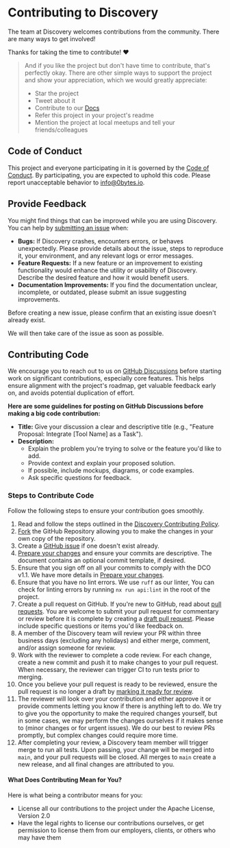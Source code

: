 # Contributing to Discovery

The team at Discovery welcomes contributions from the community. There are many ways to get involved!

Thanks for taking the time to contribute! ❤️

> And if you like the project but don't have time to contribute, that's perfectly okay. There are other simple ways to support the project and show your appreciation, which we would greatly appreciate:
> - Star the project
> - Tweet about it
> - Contribute to our [Docs](https://github.com/0bytes-security/discovery-ce/tree/docs)
> - Refer this project in your project's readme
> - Mention the project at local meetups and tell your friends/colleagues

## Code of Conduct

This project and everyone participating in it is governed by the
[Code of Conduct](https://github.com/0bytes-security/discovery-ce/blob/main/CODE_OF_CONDUCT.md).
By participating, you are expected to uphold this code. Please report unacceptable behavior
to [info@0bytes.io](mailto:info@0bytes.io).

## Provide Feedback

You might find things that can be improved while you are using Discovery. You can help by [submitting an issue](https://github.com/0bytes-security/discovery-ce/issues/new) when:

* **Bugs:** If Discovery crashes, encounters errors, or behaves unexpectedly. Please provide details about the issue, steps to reproduce it, your environment, and any relevant logs or error messages.
* **Feature Requests:** If a new feature or an improvement to existing functionality would enhance the utility or usability of Discovery.  Describe the desired feature and how it would benefit users.
* **Documentation Improvements:**  If you find the documentation unclear, incomplete, or outdated, please submit an issue suggesting improvements. 

Before creating a new issue, please confirm that an existing issue doesn't already exist.

We will then take care of the issue as soon as possible.

## Contributing Code

We encourage you to reach out to us on [GitHub Discussions](https://github.com/0bytes-security/discovery-ce/discussions/) before starting work on significant contributions, especially core features. This helps ensure alignment with the project's roadmap, get valuable feedback early on, and avoids potential duplication of effort.  

**Here are some guidelines for posting on GitHub Discussions before making a big code contribution:**

* **Title:** Give your discussion a clear and descriptive title (e.g., "Feature Proposal: Integrate [Tool Name] as a Task").
* **Description:** 
    - Explain the problem you're trying to solve or the feature you'd like to add. 
    - Provide context and explain your proposed solution. 
    - If possible, include mockups, diagrams, or code examples.
    - Ask specific questions for feedback.

### Steps to Contribute Code

Follow the following steps to ensure your contribution goes smoothly.

1. Read and follow the steps outlined in the [Discovery Contributing Policy](README.md#contributing).
1. [Fork](https://help.github.com/articles/working-with-forks/) the GitHub Repository allowing you to make the changes in your own copy of the repository.
1. Create a [GitHub issue](https://github.com/0bytes-security/discovery-ce/issues) if one doesn't exist already.
1. [Prepare your changes](/PREPARING_YOUR_CHANGES.md) and ensure your commits are descriptive. The document contains an optional commit template, if desired.
1. Ensure that you sign off on all your commits to comply with the DCO v1.1. We have more details in [Prepare your changes](/PREPARING_YOUR_CHANGES.md).
1. Ensure that you have no lint errors. We use `ruff` as our linter, You can check for linting errors by running `nx run api:lint` in the root of the project.
1. Create a pull request on GitHub. If you're new to GitHub, read about [pull requests](https://help.github.com/articles/about-pull-requests/). You are welcome to submit your pull request for commentary or review before it is complete by creating a [draft pull request](https://help.github.com/en/articles/about-pull-requests#draft-pull-requests). Please include specific questions or items you'd like feedback on.
1. A member of the Discovery team will review your PR within three business days (excluding any holidays) and either merge, comment, and/or assign someone for review.
1. Work with the reviewer to complete a code review. For each change, create a new commit and push it to make changes to your pull request. When necessary, the reviewer can trigger CI to run tests prior to merging.
1. Once you believe your pull request is ready to be reviewed, ensure the pull request is no longer a draft by [marking it ready for review](https://docs.github.com/en/pull-requests/collaborating-with-pull-requests/proposing-changes-to-your-work-with-pull-requests/changing-the-stage-of-a-pull-request).
1. The reviewer will look over your contribution and either approve it or provide comments letting you know if there is anything left to do. We try to give you the opportunity to make the required changes yourself, but in some cases, we may perform the changes ourselves if it makes sense to (minor changes or for urgent issues). We do our best to review PRs promptly, but complex changes could require more time.
1. After completing your review, a Discovery team member will trigger merge to run all tests. Upon passing, your change will be merged into `main`, and your pull requests will be closed. All merges to `main` create a new release, and all final changes are attributed to you.

#### What Does Contributing Mean for You?

Here is what being a contributor means for you:

* License all our contributions to the project under the Apache License, Version 2.0
* Have the legal rights to license our contributions ourselves, or get permission to license them from our employers, clients, or others who may have them

